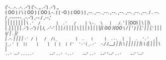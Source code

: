 
 ('-. .-.                                 .-. .-')      ('-.      _  .-')                  .-') _  
( OO )  /                                 \  ( OO )    ( OO ).-. ( \( -O )                ( OO ) ) 
,--. ,--.  ,--. ,--.     ,--.   ,--.      ,--. ,--.    / . --. /  ,------.    ,-.-')  ,--./ ,--,'  
|  | |  |  |  | |  |      \  `.'  /       |  .'   /    | \-.  \   |   /`. '   |  |OO) |   \ |  |\  
|   .|  |  |  | | .-')  .-')     /        |      /,  .-'-'  |  |  |  /  | |   |  |  \ |    \|  | ) 
|       |  |  |_|( OO )(OO  \   /         |     ' _)  \| |_.'  |  |  |_.' |   |  |(_/ |  .     |/  
|  .-.  |  |  | | `-' / |   /  /\_        |  .   \     |  .-.  |  |  .  '.'  ,|  |_.' |  |\    |   
|  | |  | ('  '-'(_.-'  `-./  /.__)       |  |\   \    |  | |  |  |  |\  \  (_|  |    |  | \   |   
`--' `--'   `-----'       `--'            `--' '--'    `--' `--'  `--' '--'   `--'    `--'  `--'   


